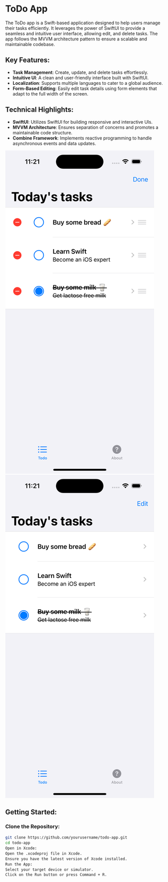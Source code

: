 # ToDo App

The ToDo app is a Swift-based application designed to help users manage their tasks efficiently. It leverages the power of SwiftUI to provide a seamless and intuitive user interface, allowing edit, and delete tasks. The app follows the MVVM architecture pattern to ensure a scalable and maintainable codebase.

## Key Features:

- **Task Management**: Create, update, and delete tasks effortlessly.
- **Intuitive UI**: A clean and user-friendly interface built with SwiftUI.
- **Localization**: Supports multiple languages to cater to a global audience.
- **Form-Based Editing**: Easily edit task details using form elements that adapt to the full width of the screen.

## Technical Highlights:

- **SwiftUI**: Utilizes SwiftUI for building responsive and interactive UIs.
- **MVVM Architecture**: Ensures separation of concerns and promotes a maintainable code structure.
- **Combine Framework**: Implements reactive programming to handle asynchronous events and data updates.

![Edit Mode](./Edit_mode.png)
![Items List](./items_list.png)

## Getting Started:

### Clone the Repository:
```bash
git clone https://github.com/yourusername/todo-app.git
cd todo-app
Open in Xcode:
Open the .xcodeproj file in Xcode.
Ensure you have the latest version of Xcode installed.
Run the App:
Select your target device or simulator.
Click on the Run button or press Command + R.

